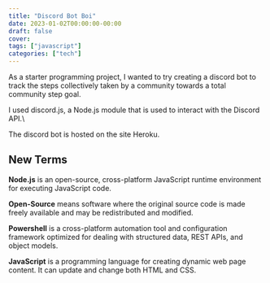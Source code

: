 ```yaml
---
title: "Discord Bot Boi"
date: 2023-01-02T00:00:00-00:00
draft: false
cover:
tags: ["javascript"]
categories: ["tech"]
---
```


As a starter programming project, I wanted to try creating a discord bot to track the steps collectively taken by a community towards a total community step goal.

I used discord.js, a Node.js module that is used to interact with the Discord API.\

The discord bot is hosted on the site Heroku.

## New Terms

**Node.js** is an open-source, cross-platform JavaScript runtime environment for executing JavaScript code.

**Open-Source** means software where the original source code is made freely available and may be redistributed and modified.

**Powershell** is a cross-platform automation tool and configuration framework optimized for dealing with structured data, REST APIs, and object models.

**JavaScript** is a programming language for creating dynamic web page content. It can update and change both HTML and CSS.

